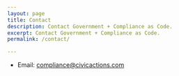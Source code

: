 ```yaml
---
layout: page
title: Contact
description: Contact Government + Compliance as Code.
excerpt: Contact Government + Compliance as Code.
permalink: /contact/

---
```


* Email: <compliance@civicactions.com>
